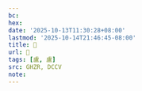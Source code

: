 ```yaml
---
bc:
hex:
date: '2025-10-13T11:30:28+08:00'
lastmod: '2025-10-14T21:46:45-08:00'
title: 󰥼
url: 󰥼
tags: [盧, 盧]
src: GHZR, DCCV
note:
---
```

